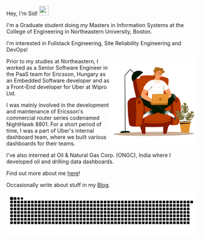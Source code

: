 Hey, I'm Sid! <img src="https://raw.githubusercontent.com/MartinHeinz/MartinHeinz/master/wave.gif" height="25px" width="25px">

I'm a Graduate student doing my Masters in Information Systems at the College of Engineering in Northeastern University, Boston.

I'm interested in Fullstack Engineering, Site Reliability Engineering and DevOps!

<img align='right' src="./72178-man-working-under-lamp-light.gif" width="230">

Prior to my studies at Northeastern, I worked as a Senior Software Engineer in the PaaS team for Ericsson, Hungary as an Embedded Software developer and as a Front-End developer for Uber at Wipro Ltd.

I was mainly involved in the development and maintenance of Ericsson's commercial router series codenamed NightHawk 8801. For a short period of time, I was a part of Uber's internal dashboard team,
where we built various dashboards for their teams.

I've also interned at Oil & Natural Gas Corp. (ONGC), India where I developed oil and drilling data dashboards.

Find out more about me [here]!

Occasionally write about stuff in my [Blog].

<!-- Links -->
[blog]: https://sydrawat.me/blog/
[here]: https://sydrawat.me/

![](https://raw.githubusercontent.com/sydrawat01/sydrawat01/output/github-contribution-grid-snake.svg)
